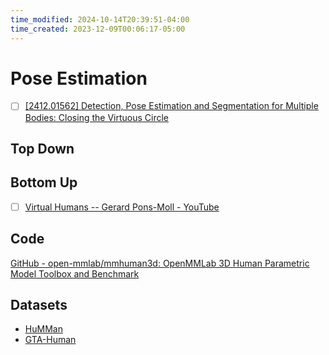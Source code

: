 ```yaml
---
time_modified: 2024-10-14T20:39:51-04:00
time_created: 2023-12-09T00:06:17-05:00
---
```


# Pose Estimation

- [ ] [\[2412.01562\] Detection, Pose Estimation and Segmentation for Multiple Bodies: Closing the Virtuous Circle](https://arxiv.org/abs/2412.01562)

## Top Down

## Bottom Up




- [ ] [Virtual Humans -- Gerard Pons-Moll - YouTube](https://www.youtube.com/playlist?list=PL05umP7R6ij13it8Rptqo7lycHozvzCJn)

## Code

[GitHub - open-mmlab/mmhuman3d: OpenMMLab 3D Human Parametric Model Toolbox and Benchmark](https://github.com/open-mmlab/mmhuman3d)

## Datasets

- [HuMMan](https://caizhongang.github.io/projects/HuMMan/)
- [GTA-Human](https://caizhongang.github.io/projects/GTA-Human/)